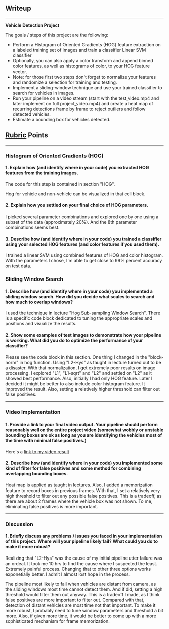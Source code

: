## Writeup 

---

**Vehicle Detection Project**

The goals / steps of this project are the following:

* Perform a Histogram of Oriented Gradients (HOG) feature extraction on a labeled training set of images and train a classifier Linear SVM classifier
* Optionally, you can also apply a color transform and append binned color features, as well as histograms of color, to your HOG feature vector. 
* Note: for those first two steps don't forget to normalize your features and randomize a selection for training and testing.
* Implement a sliding-window technique and use your trained classifier to search for vehicles in images.
* Run your pipeline on a video stream (start with the test_video.mp4 and later implement on full project_video.mp4) and create a heat map of recurring detections frame by frame to reject outliers and follow detected vehicles.
* Estimate a bounding box for vehicles detected.


## [Rubric](https://review.udacity.com/#!/rubrics/513/view) Points

---

### Histogram of Oriented Gradients (HOG)

#### 1. Explain how (and identify where in your code) you extracted HOG features from the training images.

The code for this step is contained in section "HOG".

Hog for vehicle and non-vehicle can be visualized in that cell block.

#### 2. Explain how you settled on your final choice of HOG parameters.

I picked several parameter combinations and explored one by one using a subset of the data (approximately 20%). And the 8th parameter combinations seems best.

#### 3. Describe how (and identify where in your code) you trained a classifier using your selected HOG features (and color features if you used them).

I trained a linear SVM using combined features of HOG and color histogram. With the parameters I chose, I'm able to get close to 99% percent accuracy on test data.

### Sliding Window Search

#### 1. Describe how (and identify where in your code) you implemented a sliding window search.  How did you decide what scales to search and how much to overlap windows?
I used the technique in lecture "Hog Sub-sampling Window Search". There is a specific code block dedicated to tuning the appropriate scales and positions and visualize the results.

#### 2. Show some examples of test images to demonstrate how your pipeline is working.  What did you do to optimize the performance of your classifier?
Please see the code block in this section. One thing I changed in the "block-norm" in hog function. Using "L2-Hys" as taught in lecture turned out to be a disaster. With that normalization, I get extremely poor results on image processing. I explored "L1", "L1-sqrt" and "L2" and settled on "L2" as it showed best performance.
Also, initially I had only HOG feature. Later I decided it might be better to also include color histogram feature. It improved the result. Also, setting a relatively higher threshold can filter out false positives.

---

### Video Implementation

#### 1. Provide a link to your final video output.  Your pipeline should perform reasonably well on the entire project video (somewhat wobbly or unstable bounding boxes are ok as long as you are identifying the vehicles most of the time with minimal false positives.)
Here's a [link to my video result](./project_out.mp4)


#### 2. Describe how (and identify where in your code) you implemented some kind of filter for false positives and some method for combining overlapping bounding boxes.

Heat map is applied as taught in lectures. Also, I added a memorization feature to record boxes in previous frames. With that, I set a relatively very high threshold to filter out any possible false positives. This is a tradeoff, as there are about 2 frames where the vehicle box was not shown. To me, eliminating false positives is more important.


---

### Discussion

#### 1. Briefly discuss any problems / issues you faced in your implementation of this project.  Where will your pipeline likely fail?  What could you do to make it more robust?

Realizing that "L2-Hys" was the cause of my initial pipeline utter failure was an ordeal. It took me 10 hrs to find the cause where I suspected the least. Extremely painful process. Changing that to other three options works exponetially better. I admit I almost lost hope in the process.

The pipeline most likely to fail when vehicles are distant from camera, as the sliding windows most time cannot detect them. And if did, setting a high threshold would filter them out anyway. This is a tradeoff I made, as I think false positives are more important to filter out. Compared with that, detection of distant vehicles are most time not that important. To make it more robust, I probably need to tune window parameters and threshold a bit more. Also, if given more time, it would be better to come up with a more sophisticated mechanism for frame memorization.
